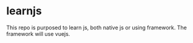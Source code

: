 # learnjs
This repo is purposed to learn js, both native js or using framework. The framework will use vuejs.
